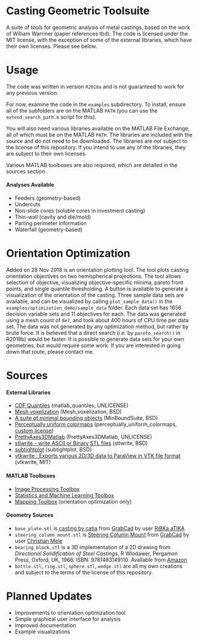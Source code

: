 # Casting Geometric Toolsuite
A suite of tools for geometric analysis of metal castings, based on the work of William Warriner (paper references tbd). The code is licensed under the MIT license, with the exception of some of the external libraries, which have their own licenses. Please see below.

# Usage
The code was written in version `R2018a` and is not guaranteed to work for any previous version.

For now, examine the code in the `examples` subdirectory. To install, ensure all of the subfolders are on the MATLAB `PATH` (you can use the `extend_search_path.m` script for this).

You will also need various libraries available on the MATLAB File Exchange, all of which must be on the MATLAB `PATH`. The libraries are included with the source and do not need to be downloaded. The libraries are _not_ subject to the license of this repository. If you intend to use any of the libraries, they are subject to their own licenses.

Various MATLAB toolboxes are also required, which are detailed in the sources section.

#### Analyses Available
- Feeders (geometry-based)
- Undercuts
- Non-slide cores (soluble cores in investment casting)
- Thin-wall (cavity and die/mold)
- Parting perimeter information
- Waterfall (geometry-based)

# Orientation Optimization

Added on 28 Nov 2018 is an orientation plotting tool. The tool plots casting orientation objectives on two hemispherical projections. The tool allows selection of objective, visualizing objective-specific minima, pareto front points, and single quantile thresholding. A button is available to generate a visualization of the orientation of the casting. Three sample data sets are available, and can be visualized by calling `plot_sample_data()` in the `examples/optimization_demo/sample_data` folder. Each data set has 1656 decision variable sets and 11 objectives for each. The data was generated using a mesh count of `8e7`, and took about 400 hours of CPU time per data set. The data was not generated by any optimization method, but rather by brute force. It is believed that a direct search (i.e. by `pareto_search()` in R2018b) would be faster. It is possible to generate data sets for your own geometries, but would require some work. If you are interested in going down that route, please contact me.

# Sources

#### External Libraries
- [CDF Quantiles](https://www.mathworks.com/matlabcentral/fileexchange/70274-cdf-quantiles) (matlab_quantiles, UNLICENSE)
- [Mesh voxelization](https://www.mathworks.com/matlabcentral/fileexchange/27390-mesh-voxelisation) (Mesh_voxelization, BSD)
- [A suite of minimal bounding objects](https://www.mathworks.com/matlabcentral/fileexchange/34767-a-suite-of-minimal-bounding-objects) (MinBoundSuite, BSD)
- [Perceptually uniform colormaps](https://www.mathworks.com/matlabcentral/fileexchange/51986-perceptually-uniform-colormaps) (perceptually_uniform_colormaps, [custom license](https://github.com/matplotlib/matplotlib/blob/master/LICENSE/LICENSE))
- [PrettyAxes3DMatlab](https://www.mathworks.com/matlabcentral/fileexchange/69552-prettyaxes3dmatlab) (PrettyAxes3DMatlab, UNLICENSE)
- [stlwrite - write ASCII or Binary STL files](https://www.mathworks.com/matlabcentral/fileexchange/20922-stlwrite-write-ascii-or-binary-stl-files) (stlwrite, BSD)
- [subtightplot](https://www.mathworks.com/matlabcentral/fileexchange/39664-subtightplot) (subtightplot, BSD)
- [vtkwrite : Exports various 2D/3D data to ParaView in VTK file format](https://www.mathworks.com/matlabcentral/fileexchange/47814-vtkwrite-exports-various-2d-3d-data-to-paraview-in-vtk-file-format) (vtkwrite, MIT)

#### MATLAB Toolboxes
- [Image Processing Toolbox](https://www.mathworks.com/products/image.html)
- [Statistics and Machine Learning Toolbox](https://www.mathworks.com/products/statistics.html)
- [Mapping Toolbox](https://www.mathworks.com/products/mapping.html) (orientation optimization only)

#### Geometry Sources
- `base_plate.stl` is [casting by catia](https://grabcad.com/library/casting-by-catia-1) from [GrabCad](www.grabcad.com) by user [RiBKa aTIKA](https://grabcad.com/ribka.atika-1)
- `steering_column_mount.stl` is [Steering Column Mount](https://grabcad.com/library/steering-column-mount-1) from [GrabCad](www.grabcad.com) by user [Christian Mele](https://grabcad.com/christian.mele-1)
- `bearing_block.stl` is a 3D implementation of a 2D drawing from _Directional Solidification of Steel Castings_, R Wlodawer, Pergamon Press, Oxford, UK, 1966. ISBN: 9781483149110. Available from [Amazon](http://a.co/d/3Lwgh1f)
- `bottle.stl`, `ring.stl`, `sphere.stl`, `wedge.stl` are all my own creations and subject to the terms of the license of this repository.

# Planned Updates
- Improvements to orientation optimization tool
- Simple graphical user interface for analysis
- Improved documentation
- Example visualizations
